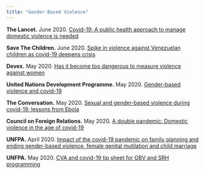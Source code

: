 ```yaml
---
title: "Gender-Based Violence"
---
```


**The Lancet.**  June 2020. [Covid-19: A public health approach to manage domestic violence is needed](https://www.thelancet.com/journals/lanpub/article/PIIS2468-2667(20)30112-2/fulltext)

**Save The Children.**  June 2020. [Spike in violence against Venezuelan children as covid-19 deepens crisis](https://www.savethechildren.net/news/spike-violence-against-venezuelan-children-covid-19-deepens-crisis)

**Devex.**  May 2020. [Has it become too dangerous to measure violence against women](https://www.devex.com/news/has-it-become-too-dangerous-to-measure-violence-against-women-97112)

**United Nations Development Programme.**  May 2020. [Gender-based violence and covid-19](https://www.undp.org/content/undp/en/home/librarypage/womens-empowerment/gender-based-violence-and-covid-19.html)

**The Conversation.**  May 2020. [Sexual and gender-based violence during covid-19: lessons from Ebola](https://theconversation.com/sexual-and-gender-based-violence-during-covid-19-lessons-from-ebola-137541)

**Council on Foreign Relations.**  May 2020. [A double pandemic: Domestic violence in the age of covid-19](https://www.cfr.org/in-brief/double-pandemic-domestic-violence-age-covid-19)

**UNFPA.**  April 2020. [Impact of the covid-19 pandemic on family planning and ending gender-based violence, female genital mutilation and child marriage](https://www.unfpa.org/sites/default/files/resource-pdf/COVID-19_impact_brief_for_UNFPA_24_April_2020_1.pdf)

**UNFPA.**  May 2020. [CVA and covid-19 tip sheet for GBV and SRH programming](https://www.calpnetwork.org/publication/humanitarian-cash-and-voucher-assistance-cva-tip-sheet-cva-and-covid-19/)
